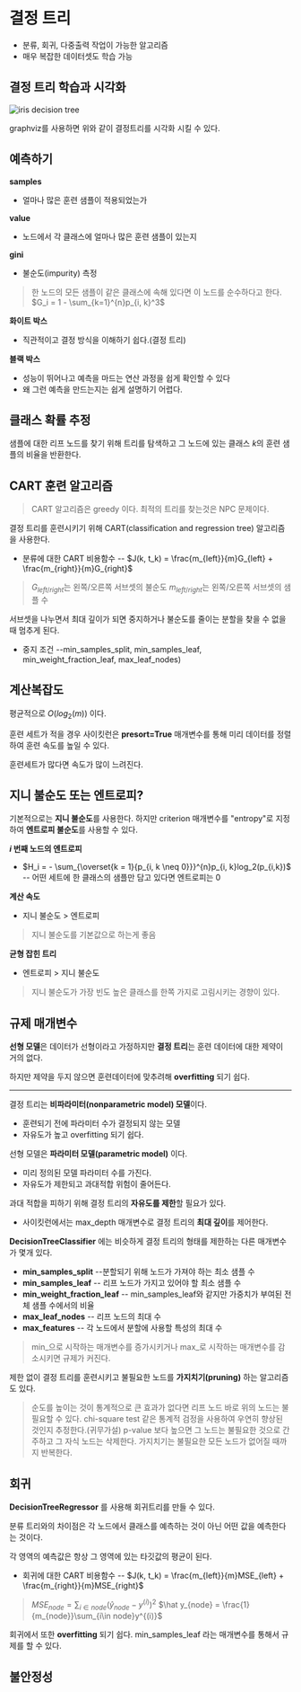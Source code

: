 # 결정 트리

- 분류, 회귀, 다중출력 작업이 가능한 알고리즘
- 매우 복잡한 데이터셋도 학습 가능

## 결정 트리 학습과 시각화

![iris decision tree](https://2bhapby.github.io/images/iris_decision_tree.PNG)

graphviz를 사용하면 위와 같이 결정트리를 시각화 시킬 수 있다.

## 예측하기

**samples**
- 얼마나 많은 훈련 샘플이 적용되었는가

**value**
- 노드에서 각 클래스에 얼마나 많은 훈련 샘플이 있는지

**gini**
- 불순도(impurity) 측정
> 한 노드의 모든 샘플이 같은 클래스에 속해 있다면 이 노드를 순수하다고 한다.
> $G_i = 1 - \sum_{k=1}^{n}p_{i, k}^3$

**화이트 박스**
- 직관적이고 결정 방식을 이해하기 쉽다.(결정 트리)

**블랙 박스**
- 성능이 뛰어나고 예측을 마드는 연산 과정을 쉽게 확인할 수 있다
- 왜 그런 예측을 만드는지는 쉽게 설명하기 어렵다.

## 클래스 확률 추정

샘플에 대한 리프 노드를 찾기 위해 트리를 탐색하고 그 노드에 있는 클래스 $k$의 훈련 샘플의 비율을 반환한다.

## CART 훈련 알고리즘

> CART 알고리즘은 greedy 이다.
> 최적의 트리를 찾는것은 NPC 문제이다.

결정 트리를 훈련시키기 위해 CART(classification and regression tree) 알고리즘을 사용한다.

- 분류에 대한 CART 비용함수
-- $J(k, t_k) = \frac{m_{left}}{m}G_{left} + \frac{m_{right}}{m}G_{right}$
>$G_{left/right}$는 왼쪽/오른쪽 서브셋의 불순도
>$m_{left/right}$는 왼쪽/오른쪽 서브셋의 샘플 수

서브셋을 나누면서 최대 깊이가 되면 중지하거나 불순도를 줄이는 분할을 찾을 수 없을 때 멈추게 된다.
- 중지 조건
--min_samples_split, min_samples_leaf, min_weight_fraction_leaf, max_leaf_nodes)

## 계산복잡도

평균적으로 $O(log_2(m))$ 이다.

훈련 세트가 적을 경우 사이킷런은 **presort=True** 매개변수를 통해 미리 데이터를 정렬하여 훈련 속도를 높일 수 있다.

훈련세트가 많다면 속도가 많이 느려진다.

## 지니 불순도 또는 엔트로피?

기본적으로는 **지니 불순도**를 사용한다. 
하지만 criterion 매개변수를 "entropy"로 지정하여 **엔트로피 불순도**를 사용할 수 있다.

**$i$ 번째 노드의 엔트로피**
- $H_i = - \sum_{\overset{k = 1}{p_{i, k \neq 0}}}^{n}p_{i, k}log_2(p_{i,k})$
-- 어떤 세트에 한 클래스의 샘플만 담고 있다면 엔트로피는 0

**계산 속도**
- 지니 불순도 > 엔트로피
> 지니 불순도를 기본값으로 하는게 좋음
> 
**균형 잡힌 트리**
- 엔트로피 > 지니 불순도
>지니 불순도가 가장 빈도 높은 클래스를 한쪽 가지로 고림시키는 경향이 있다.

## 규제 매개변수

**선형 모델**은 데이터가 선형이라고 가정하지만 **결정 트리**는 훈련 데이터에 대한 제약이 거의 없다.

하지만 제약을 두지 않으면 훈련데이터에 맞추려해 **overfitting** 되기 쉽다.

---
결정 트리는 **비파라미터(nonparametric model) 모델**이다.
- 훈련되기 전에 파라미터 수가 결정되지 않는 모델
- 자유도가 높고 overfitting 되기 쉽다.

선형 모델은 **파라미터 모델(parametric model)** 이다.
- 미리 정의된 모델 파라미터 수를 가진다.
- 자유도가 제한되고 과대적합 위험이 줄어든다.

과대 적합을 피하기 위해 결정 트리의 **자유도를 제한**할 필요가 있다.

- 사이킷런에서는 max_depth 매개변수로 결정 트리의 **최대 깊이**를 제어한다.

**DecisionTreeClassifier** 에는 비슷하게 결정 트리의 형태를 제한하는 다른 매개변수가 몇개 있다.
- **min_samples_split**
--분할되기 위해 노드가 가져야 하는 최소 샘플 수
- **min_samples_leaf**
-- 리프 노드가 가지고 있어야 할 최소 샘플 수
- **min_weight_fraction_leaf**
-- min_samples_leaf와 같지만 가중치가 부여된 전체 샘플 수에서의 비율
- **max_leaf_nodes**
-- 리프 노드의 최대 수
- **max_features**
-- 각 노드에서 분할에 사용할 특성의 최대 수
>min_으로 시작하는 매개변수를 증가시키거나 max_로 시작하는 매개변수를 감소시키면 규제가 커진다.

제한 없이 결정 트리를 훈련시키고 불필요한 노드를 **가지치기(pruning)** 하는 알고리즘도 있다.

>순도를 높이는 것이 통계적으로 큰 효과가 없다면 리프 노드 바로 위의 노드는 불필요할 수 있다.
chi-square test 같은 통계적 검정을 사용하여 우연히 향상된 것인지 추정한다.(귀무가설)
p-value 보다 높으면 그 노드는 불필요한 것으로 간주하고 그 자식 노드는 삭제한다.
가지치기는 불필요한 모든 노드가 없어질 때까지 반복한다.

## 회귀

**DecisionTreeRegressor** 를 사용해 회귀트리를 만들 수 있다.

분류 트리와의 차이점은 각 노드에서 클래스를 예측하는 것이 아닌 어떤 값을 예측한다는 것이다.

각 영역의 예측값은 항상 그 영역에 있는 타깃값의 평균이 된다.

- 회귀에 대한 CART 비용함수
-- $J(k, t_k) = \frac{m_{left}}{m}MSE_{left} + \frac{m_{right}}{m}MSE_{right}$
> $MSE_{node} = \sum_{i\in node} (\hat y_{node}-y^{(i)})^2$
> $\hat y_{node} = \frac{1}{m_{node}}\sum_{i\in node}y^{(i)}$

회귀에서 또한 **overfitting** 되기 쉽다. 
min_samples_leaf 라는 매개변수를 통해서 규제를 할 수 있다.

## 불안정성


<!--stackedit_data:
eyJoaXN0b3J5IjpbMTYwMjM5NTYyNSwtNzUwNDc4NTMxLDEyNz
U2NzcxMzUsMTE0NTY0NTc2NiwzNjU4NTE3MDEsMTc4MzIyNjkx
NiwtMTE1MTg3NzE0OCwyMDI5MDc2NTI2LC01MzY0NDAwMzUsLT
IwODg3NDY2MTJdfQ==
-->